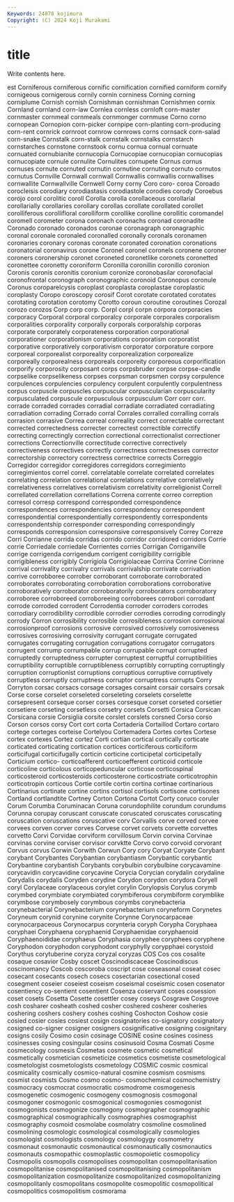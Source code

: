 ```yaml
---
Keywords: 24878 kojimura
Copyright: (C) 2024 Koji Murakami
---
```


# title

Write contents here.



est Corniferous corniferous cornific
cornification cornified corniform cornify cornigeous cornigerous cornily cornin corniness Corning
corning corniplume Cornish cornish Cornishman cornishman Cornishmen cornix Cornland cornland
corn-law Cornlea cornless cornloft corn-master cornmaster cornmeal cornmeals cornmonger cornmuse
Corno corno cornopean Cornopion corn-picker cornpipe corn-planting corn-producing corn-rent cornrick
cornroot cornrow cornrows corns cornsack corn-salad corn-snake Cornstalk corn-stalk cornstalk
cornstalks cornstarch cornstarches cornstone cornstook cornu cornua cornual cornuate cornuated
cornubianite cornucopia Cornucopiae cornucopian cornucopias cornucopiate cornule cornulite Cornulites cornupete
Cornus cornus cornuses cornute cornuted cornutin cornutine cornuting cornuto cornutos
cornutus Cornville Cornwall cornwall Cornwallis cornwallis cornwallises cornwallite Cornwallville Cornwell
Corny corny Coro coro- coroa Coroado corocleisis corodiary corodiastasis corodiastole
corodies corody Coroebus corojo corol corolitic coroll Corolla corolla corollaceous
corollarial corollarially corollaries corollary corollas corollate corollated corollet corolliferous corollifloral
corolliform corollike corolline corollitic coromandel coromell corometer corona coronach coronachs
coronad coronadite Coronado coronado coronados coronae coronagraph coronagraphic coronal coronale
coronaled coronalled coronally coronals coronamen coronaries coronary coronas coronate coronated
coronation coronations coronatorial coronavirus corone Coronel coronel coronels coronene coroner
coroners coronership coronet coroneted coronetlike coronets coronetted coronettee coronetty coroniform
Coronilla coronillin coronillo coronion Coronis coronis coronitis coronium coronize coronobasilar
coronofacial coronofrontal coronograph coronographic coronoid Coronopus coronule Coronus coroparelcysis coroplast
coroplasta coroplastae coroplastic coroplasty Coropo coroscopy corosif Corot corotate corotated
corotates corotating corotation corotomy Corotto coroun coroutine coroutines Corozal corozo
corozos Corp corp corp. Corpl corpl corpn corpora corporacies corporacy
Corporal corporal corporalcy corporale corporales corporalism corporalities corporality corporally corporals
corporalship corporas corporate corporately corporateness corporation corporational corporationer corporationism corporations
corporatism corporatist corporative corporatively corporativism corporator corporature corpore corporeal corporealist
corporeality corporealization corporealize corporeally corporealness corporeals corporeity corporeous corporification corporify
corporosity corposant corps corpsbruder corpse corpse-candle corpselike corpselikeness corpses corpsman
corpsmen corpsy corpulence corpulences corpulencies corpulency corpulent corpulently corpulentness corpus
corpuscle corpuscles corpuscular corpuscularian corpuscularity corpusculated corpuscule corpusculous corpusculum Corr
corr corr. corrade corraded corrades corradial corradiate corradiated corradiating corradiation
corrading Corrado corral Corrales corralled corralling corrals corrasion corrasive Correa
correal correality correct correctable correctant corrected correctedness correcter correctest correctible
correctify correcting correctingly correction correctional correctionalist correctioner corrections Correctionville correctitude
corrective correctively correctiveness correctives correctly correctness correctnesses corrector correctorship correctory
correctress correctrice corrects Correggio Corregidor corregidor corregidores corregidors corregimiento corregimientos
correl correl. correlatable correlate correlated correlates correlating correlation correlational correlations
correlative correlatively correlativeness correlatives correlativism correlativity correligionist Correll correllated correllation
correllations Correna corrente correo correption corresol corresp correspond corresponded correspondence
correspondences correspondencies correspondency correspondent correspondential correspondentially correspondently correspondents correspondentship corresponder
corresponding correspondingly corresponds corresponsion corresponsive corresponsively Correy Correze Corri Corrianne
corrida corridas corrido corridor corridored corridors Corrie corrie Corriedale corriedale
Corrientes corries Corrigan Corriganville corrige corrigenda corrigendum corrigent corrigibility corrigible
corrigibleness corrigibly Corrigiola Corrigiolaceae Corrina Corrine Corrinne corrival corrivality corrivalry
corrivals corrivalship corrivate corrivation corrive corrobboree corrober corroborant corroborate corroborated
corroborates corroborating corroboration corroborations corroborative corroboratively corroborator corroboratorily corroborators corroboratory
corroboree corroboreed corroboreeing corroborees corrobori corrodant corrode corroded corrodent Corrodentia
corroder corroders corrodes corrodiary corrodibility corrodible corrodier corrodies corroding corrodingly
corrody Corron corrosibility corrosible corrosibleness corrosion corrosional corrosionproof corrosions corrosive
corrosived corrosively corrosiveness corrosives corrosiving corrosivity corrugant corrugate corrugated corrugates
corrugating corrugation corrugations corrugator corrugators corrugent corrump corrumpable corrup corrupable
corrupt corrupted corruptedly corruptedness corrupter corruptest corruptful corruptibilities corruptibility corruptible
corruptibleness corruptibly corrupting corruptingly corruption corruptionist corruptions corruptious corruptive corruptively
corruptless corruptly corruptness corruptor corruptress corrupts Corry Corryton corsac corsacs
corsage corsages corsaint corsair corsairs corsak Corse corse corselet corseleted
corseleting corselets corselette corsepresent corseque corser corses corsesque corset corseted
corsetier corsetiere corseting corsetless corsetry corsets Corsetti Corsica Corsican Corsicana
corsie Corsiglia corsite corslet corslets corsned Corso corso Corson corsos
corsy Cort cort corta Cortaderia Cortaillod Cortaro cortaro cortege corteges
corteise Cortelyou Cortemadera Cortes cortes Cortese cortex cortexes Cortez cortez
Corti cortian cortical cortically corticate corticated corticating cortication cortices corticiferous
corticiform corticifugal corticifugally corticin corticine corticipetal corticipetally Corticium cortico- corticoafferent
corticoefferent corticoid corticole corticoline corticolous corticopeduncular corticose corticospinal corticosteroid corticosteroids
corticosterone corticostriate corticotrophin corticotropin corticous Cortie cortile cortin cortina cortinae
cortinarious Cortinarius cortinate cortine cortins cortisol cortisols cortisone cortisones Cortland
cortlandtite Cortney Corton Cortona Cortot Corty coruco coruler Corum Corumba
Coruminacan Coruna corundophilite corundum corundums Corunna corupay coruscant coruscate coruscated
coruscates coruscating coruscation coruscations coruscative corv Corvallis corve corved corvee
corvees corven corver corves Corvese corvet corvets corvette corvettes corvetto
Corvi Corvidae corviform corvillosum Corvin corvina Corvinae corvinas corvine corviser
corvisor corvktte Corvo corvo corvoid corvorant Corvus corvus Corwin Corwith
Corwun Cory cory Coryat Coryate Corybant corybant Corybantes Corybantian corybantiasm
Corybantic corybantic Corybantine corybantish Corybants corybulbin corybulbine corycavamine corycavidin corycavidine
corycavine Corycia Corycian corydalin corydaline Corydalis corydalis Coryden corydine Corydon
corydon corydora Coryell coryl Corylaceae corylaceous corylet corylin Corylopsis Corylus
corymb corymbed corymbiate corymbiated corymbiferous corymbiform corymblike corymbose corymbosely corymbous
corymbs corynebacteria corynebacterial Corynebacterium corynebacterium coryneform Corynetes Coryneum corynid corynine
corynite Corynne Corynocarpaceae corynocarpaceous Corynocarpus corynteria coryph Corypha Coryphaea coryphaei
Coryphaena coryphaenid Coryphaenidae coryphaenoid Coryphaenoididae coryphaeus Coryphasia coryphee coryphees coryphene
Coryphodon coryphodon coryphodont coryphylly corypphaei corystoid Corythus corytuberine coryza coryzal
coryzas COS Cos cos cosalite cosaque cosavior Cosby coscet Coscinodiscaceae
Coscinodiscus coscinomancy Coscob coscoroba coscript cose coseasonal coseat cosec cosecant
cosecants cosech cosecs cosectarian cosectional cosed cosegment coseier coseiest coseism
coseismal coseismic cosen cosenator cosentiency co-sentient cosentient Cosenza coservant coses
cosession coset cosets Cosetta Cosette cosettler cosey coseys Cosgrave Cosgrove
cosh cosharer cosheath coshed cosher coshered cosherer cosheries coshering coshers
coshery coshes coshing Coshocton Coshow cosie cosied cosier cosies cosiest
cosign cosignatories co-signatory cosignatory cosigned co-signer cosigner cosigners cosignificative cosigning
cosignitary cosigns cosily Cosimo cosin cosinage COSINE cosine cosines cosiness
cosinesses cosing cosingular cosins cosinusoid Cosma Cosmati Cosme cosmecology cosmesis
Cosmetas cosmete cosmetic cosmetical cosmetically cosmetician cosmeticize cosmetics cosmetiste cosmetological
cosmetologist cosmetologists cosmetology COSMIC cosmic cosmical cosmicality cosmically cosmico-natural cosmine
cosmism cosmisms cosmist cosmists Cosmo cosmo cosmo- cosmochemical cosmochemistry cosmocracy
cosmocrat cosmocratic cosmodrome cosmogenesis cosmogenetic cosmogenic cosmogeny cosmognosis cosmogonal cosmogoner
cosmogonic cosmogonical cosmogonies cosmogonist cosmogonists cosmogonize cosmogony cosmographer cosmographic cosmographical
cosmographically cosmographies cosmographist cosmography cosmoid cosmolabe cosmolatry cosmoline cosmolined cosmolining
cosmologic cosmological cosmologically cosmologies cosmologist cosmologists cosmology cosmologygy cosmometry cosmonaut
cosmonautic cosmonautical cosmonautically cosmonautics cosmonauts cosmopathic cosmoplastic cosmopoietic cosmopolicy Cosmopolis
cosmopolis cosmopolises cosmopolitan cosmopolitanisation cosmopolitanise cosmopolitanised cosmopolitanising cosmopolitanism cosmopolitanization cosmopolitanize
cosmopolitanized cosmopolitanizing cosmopolitanly cosmopolitans cosmopolite cosmopolitic cosmopolitical cosmopolitics cosmopolitism cosmorama
